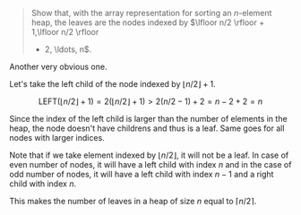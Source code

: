 > Show that, with the array representation for sorting an $n$-element heap, the
> leaves are the nodes indexed by $\lfloor n/2 \rfloor + 1,\lfloor n/2 \rfloor
> + 2, \ldots, n$.

Another very obvious one.

Let's take the left child of the node indexed by $\lfloor n/2 \rfloor + 1$.

$$ \text{LEFT}(\lfloor n/2 \rfloor + 1) = 2(\lfloor n/2 \rfloor + 1)
                                        > 2(n/2 - 1) + 2
                                        = n - 2 + 2
                                        = n $$

Since the index of the left child is larger than the number of elements in the
heap, the node doesn't have childrens and thus is a leaf. Same goes for all
nodes with larger indices.

Note that if we take element indexed by $\lfloor n/2 \rfloor$, it will not be a
leaf. In case of even number of nodes, it will have a left child with index $n$
and in the case of odd number of nodes, it will have a left child with index
$n-1$ and a right child with index $n$.

This makes the number of leaves in a heap of size $n$ equal to $\lceil n/2
\rceil$.
